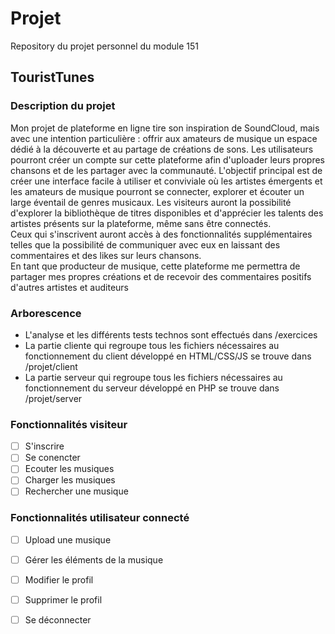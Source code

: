 # Projet
Repository du projet personnel du module 151

## TouristTunes

### Description du projet
Mon projet de plateforme en ligne tire son inspiration de SoundCloud, mais avec une
intention particulière : offrir aux amateurs de musique un espace dédié à la découverte et
au partage de créations de sons. Les utilisateurs pourront créer un compte sur cette
plateforme afin d'uploader leurs propres chansons et de les partager avec la communauté.
L'objectif principal est de créer une interface facile à utiliser et conviviale où les artistes
émergents et les amateurs de musique pourront se connecter, explorer et écouter un large
éventail de genres musicaux. Les visiteurs auront la possibilité d'explorer la bibliothèque
de titres disponibles et d'apprécier les talents des artistes présents sur la plateforme,
même sans être connectés.<br>
Ceux qui s'inscrivent auront accès à des fonctionnalités supplémentaires telles que la
possibilité de communiquer avec eux en laissant des commentaires et des likes sur leurs
chansons.<br>
En tant que producteur de musique, cette plateforme me permettra de partager mes
propres créations et de recevoir des commentaires positifs d'autres artistes et auditeurs

### Arborescence
- L'analyse et les différents tests technos sont effectués dans /exercices
- La partie cliente qui regroupe tous les fichiers nécessaires au fonctionnement du client développé en HTML/CSS/JS se trouve dans /projet/client </br>
- La partie serveur qui regroupe tous les fichiers nécessaires au fonctionnement du serveur développé en PHP se trouve dans /projet/server

### Fonctionnalités visiteur
- [ ] S'inscrire
- [ ] Se conencter
- [ ] Ecouter les musiques
- [ ] Charger les musiques
- [ ] Rechercher une musique

### Fonctionnalités utilisateur connecté
- [ ] Upload une musique
- [ ] Gérer les éléments de la musique
- [ ] Modifier le profil
- [ ] Supprimer le profil
- [ ] Se déconnecter


